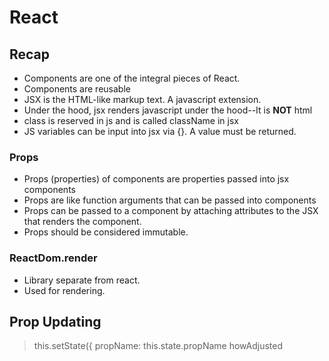 # React

## Recap
+ Components are one of the integral pieces of React.
+ Components are reusable
+ JSX is the HTML-like markup text. A javascript extension.
+ Under the hood, jsx renders javascript under the hood--It is **NOT** html
+ class is reserved in js and is called className in jsx
+ JS variables can be input into jsx via {}. A value must be returned.

### Props
+ Props (properties) of components are properties passed into jsx components
+ Props are like function arguments that can be passed into components
+ Props can be passed to a component by attaching attributes to the JSX that renders the component.
+ Props should be considered immutable.

### ReactDom.render
+ Library separate from react.
+ Used for rendering.

## Prop Updating

> this.setState({ propName: this.state.propName howAdjusted